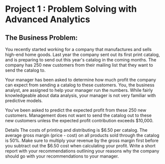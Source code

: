 # Project 1 : Problem Solving with Advanced Analytics

## The Business Problem:

You recently started working for a company
that manufactures and sells high-end home goods. Last year the
company sent out its first print catalog, and is preparing to send
out this year's catalog in the coming months. The company has 250 new
customers from their mailing list that they want to send the catalog
to.

Your manager has been asked to determine how much profit the
company can expect from sending a catalog to these customers. You,
the business analyst, are assigned to help your manager run the
numbers. While fairly knowledgeable about data analysis, your manager
is not very familiar with predictive models.

You’ve been asked to predict the expected profit from these 250
new customers. Management does not want to send the catalog out to
these new customers unless the expected profit contribution exceeds
$10,000.

Details The costs of printing and distributing is $6.50 per
catalog. The average gross margin (price - cost) on all products sold
through the catalog is 50%. Make sure to multiply your revenue by the
gross margin first before you subtract out the $6.50 cost when
calculating your profit. Write a short report with your
recommendations outlining your reasons why the company should go with
your recommendations to your manager.
